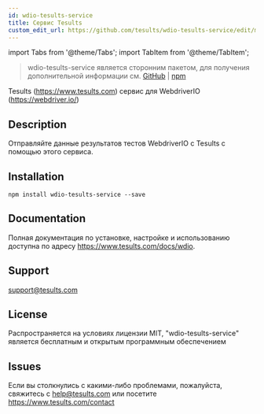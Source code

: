 ```yaml
---
id: wdio-tesults-service
title: Сервис Tesults
custom_edit_url: https://github.com/tesults/wdio-tesults-service/edit/master/README.md
---
```


import Tabs from '@theme/Tabs';
import TabItem from '@theme/TabItem';

> wdio-tesults-service является сторонним пакетом, для получения дополнительной информации см. [GitHub](https://github.com/tesults/wdio-tesults-service) | [npm](https://www.npmjs.com/package/wdio-tesults-service)

Tesults (https://www.tesults.com) сервис для WebdriverIO (https://webdriver.io/)

## Description

Отправляйте данные результатов тестов WebdriverIO с Tesults с помощью этого сервиса.

## Installation

`npm install wdio-tesults-service --save`

## Documentation

Полная документация по установке, настройке и использованию доступна по адресу https://www.tesults.com/docs/wdio.

## Support

support@tesults.com

## License

Распространяется на условиях лицензии MIT, "wdio-tesults-service" является бесплатным и открытым программным обеспечением

## Issues

Если вы столкнулись с какими-либо проблемами, пожалуйста, свяжитесь с help@tesults.com или посетите https://www.tesults.com/contact